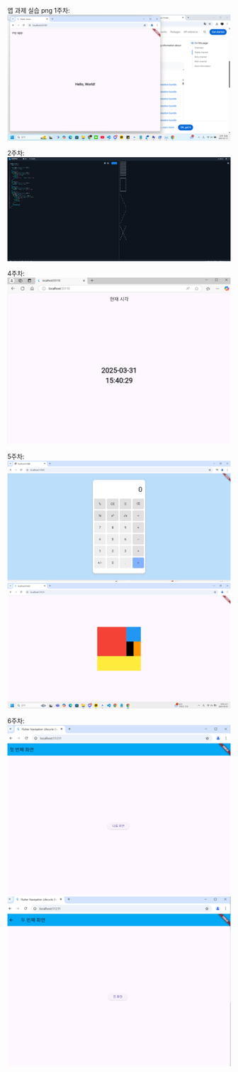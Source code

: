 앱 과제 실습 png
1주차: ![alt text](image-1.png)


2주차: ![alt text](image.png)


4주차: ![alt text](image-2.png)

5주차: ![alt text](image-3.png)
        ![alt text](image-4.png)

6주차: ![alt text](<App TIL/6week/첫번째 화면.png>) ![alt text](<App TIL/6week/두번째 화면.png>)